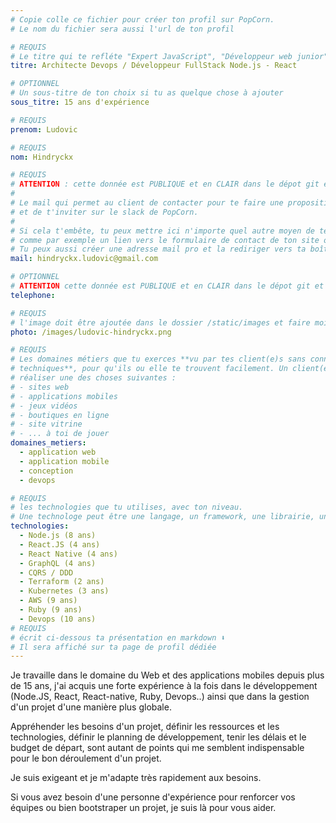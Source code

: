 ```yaml
---
# Copie colle ce fichier pour créer ton profil sur PopCorn.
# Le nom du fichier sera aussi l'url de ton profil

# REQUIS
# Le titre qui te refléte "Expert JavaScript", "Développeur web junior"
titre: Architecte Devops / Développeur FullStack Node.js - React

# OPTIONNEL
# Un sous-titre de ton choix si tu as quelque chose à ajouter
sous_titre: 15 ans d'expérience

# REQUIS
prenom: Ludovic

# REQUIS
nom: Hindryckx

# REQUIS
# ATTENTION : cette donnée est PUBLIQUE et en CLAIR dans le dépot git et sur le site
#
# Le mail qui permet au client de contacter pour te faire une proposition de projet
# et de t'inviter sur le slack de PopCorn.
#
# Si cela t'embête, tu peux mettre ici n'importe quel autre moyen de te contacter,
# comme par exemple un lien vers le formulaire de contact de ton site ou vers ton linkedin.
# Tu peux aussi créer une adresse mail pro et la rediriger vers ta boîte mail perso
mail: hindryckx.ludovic@gmail.com

# OPTIONNEL
# ATTENTION cette donnée est PUBLIQUE et en CLAIR dans le dépot git et sur le site
telephone:

# REQUIS
# l'image doit être ajoutée dans le dossier /static/images et faire moins de 100ko ! Sa hauteur affichée sur le site sera de 300px, elle s'adaptera comme elle peut au responsive avec du css.
photo: /images/ludovic-hindryckx.png

# REQUIS
# Les domaines métiers que tu exerces **vu par tes client(e)s sans connaissances
# techniques**, pour qu'ils ou elle te trouvent facilement. Un client(e) veut par exemple
# réaliser une des choses suivantes :
# - sites web
# - applications mobiles
# - jeux vidéos
# - boutiques en ligne
# - site vitrine
# - ... à toi de jouer
domaines_metiers:
  - application web
  - application mobile
  - conception
  - devops

# REQUIS
# les technologies que tu utilises, avec ton niveau.
# Une technologe peut être une langage, un framework, une librairie, un CMS ...
technologies:
  - Node.js (8 ans)
  - React.JS (4 ans)
  - React Native (4 ans)
  - GraphQL (4 ans)
  - CQRS / DDD
  - Terraform (2 ans)
  - Kubernetes (3 ans)
  - AWS (9 ans)
  - Ruby (9 ans)
  - Devops (10 ans)
# REQUIS
# écrit ci-dessous ta présentation en markdown ⬇️
# Il sera affiché sur ta page de profil dédiée
---
```


Je travaille dans le domaine du Web et des applications mobiles depuis plus de 15 ans, j'ai acquis une forte expérience à la fois dans le développement (Node.JS, React, React-native, Ruby, Devops..) ainsi que dans la gestion d'un projet d'une manière plus globale. 

Appréhender les besoins d'un projet, définir les ressources et les technologies, définir le planning de développement, tenir les délais et le budget de départ, sont autant de points qui me semblent indispensable pour le bon déroulement d'un projet.

Je suis exigeant et je m'adapte très rapidement aux besoins.

Si vous avez besoin d'une personne d'expérience pour renforcer vos équipes ou bien bootstraper un projet, je suis là pour vous aider.